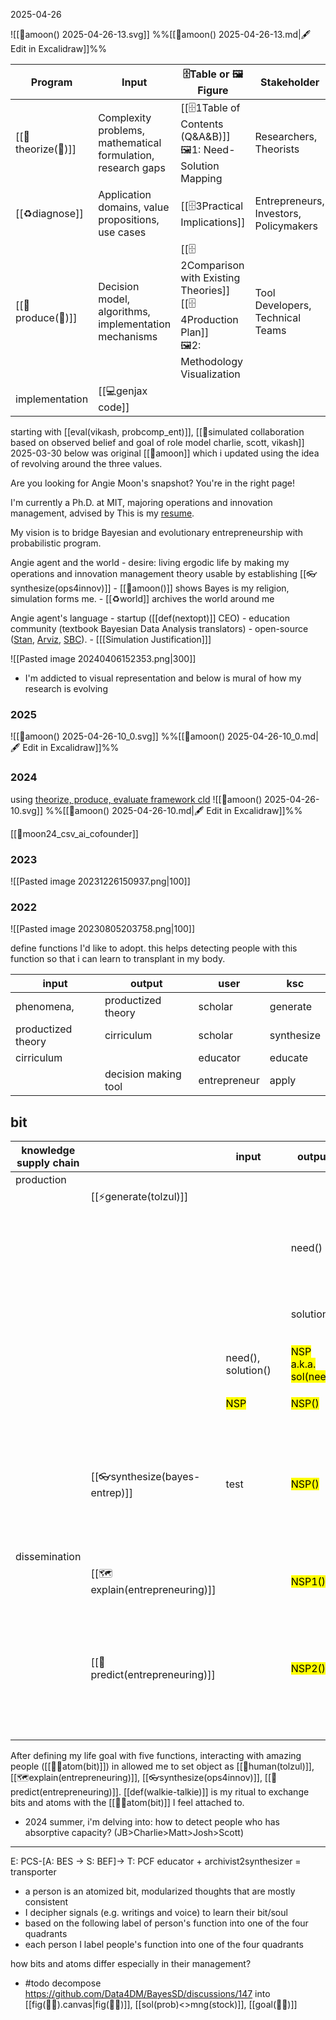 2025-04-26

![[🌙amoon() 2025-04-26-13.svg]]
%%[[🌙amoon() 2025-04-26-13.md|🖋 Edit in Excalidraw]]%%

| Program            | Input                                                        | 🗄️Table or 🖼️Figure                                                                                   | Stakeholder                            |
| ------------------ | ------------------------------------------------------------ | ------------------------------------------------------------------------------------------------------- | -------------------------------------- |
| [[💭theorize(💸)]] | Complexity problems, mathematical formulation, research gaps | [[🗄️1Table of Contents (Q&A&B)]]<br>🖼️1: Need-Solution Mapping                                        | Researchers, Theorists                 |
| [[♻️diagnose]] | Application domains, value propositions, use cases           | [[🗄️3Practical Implications]]                                                                          | Entrepreneurs, Investors, Policymakers |
| [[📐produce(💭)]]  | Decision model, algorithms, implementation mechanisms        | [[🗄️2Comparison with Existing Theories]]<br>[[🗄️4Production Plan]]<br>🖼️2: Methodology Visualization | Tool Developers, Technical Teams       |
| implementation     | [[💻genjax code]]                                            |                                                                                                         |                                        |
starting with [[eval(vikash, probcomp_ent)]],  [[🌙simulated collaboration based on observed belief and goal of role model charlie, scott, vikash]]
2025-03-30
below was original [[🌙amoon]] which i updated using the idea of revolving around the three values.

Are you looking for Angie Moon's snapshot? You're in the right page!

I'm currently a Ph.D. at MIT, majoring operations and innovation management, advised by   This is my [resume](https://www.dropbox.com/scl/fi/6t0kx5e2ooggahr98va37/Angie_Moon_resume.pdf?rlkey=sqgkvokf2sunj5fash96asnto&dl=0).

My  vision is to bridge Bayesian and evolutionary entrepreneurship with probabilistic program.

Angie agent and the world
	- desire: living ergodic life by making my operations and innovation management theory usable by establishing [[👓synthesize(ops4innov)]]
	-  [[🌙amoon()]] shows Bayes is my religion, simulation forms me. 
	- [[♻️world]] archives the world around me

Angie agent's language 
	- startup ([[def(nextopt)]] CEO)
	- education community (textbook Bayesian Data Analysis translators)
	- open-source ([Stan](https://mc-stan.org/), [Arviz](https://arviz-devs.github.io/), [SBC](https://hyunjimoon.github.io/SBC/)). 
	- [[[Simulation Justification]]]


![[Pasted image 20240406152353.png|300]]


- I'm addicted to visual representation and below is mural of how my research is evolving

### 2025
![[🌙amoon() 2025-04-26-10_0.svg]]
%%[[🌙amoon() 2025-04-26-10_0.md|🖋 Edit in Excalidraw]]%%

### 2024
using [theorize, produce, evaluate framework cld](https://claude.ai/chat/336c2005-cf17-44cd-87a8-411fdbf293be)
![[🌙amoon() 2025-04-26-10.svg]]
%%[[🌙amoon() 2025-04-26-10.md|🖋 Edit in Excalidraw]]%%

[[📝moon24_csv_ai_cofounder]]
### 2023
![[Pasted image 20231226150937.png|100]]

### 2022
![[Pasted image 20230805203758.png|100]]


define functions I'd like to adopt. this helps detecting people with this function so that i can learn to transplant in my body.

| input              | output               | user         | ksc        |
| ------------------ | -------------------- | ------------ | ---------- |
| phenomena,         | productized theory   | scholar      | generate   |
| productized theory | cirriculum           | scholar      | synthesize |
| cirriculum         |                      | educator     | educate    |
|                    | decision making tool | entrepreneur | apply      |

## bit

| knowledge supply chain |                                | input                      |     | output                                      | angie's thesis                                                                                  | relevant files                                                                                                                               |
| ---------------------- | ------------------------------ | -------------------------- | --- | ------------------------------------------- | ----------------------------------------------------------------------------------------------- | -------------------------------------------------------------------------------------------------------------------------------------------- |
| production             |                                |                            |     |                                             |                                                                                                 |                                                                                                                                              |
|                        | [[⚡️generate(tolzul)]]         |                            |     |                                             |                                                                                                 |                                                                                                                                              |
|                        |                                |                            |     | need()                                      | how industry clockspeed affect startup pivot                                                    | [[🏭def(generate)]], [[🌙human(tolzul)]], distilling phenomena                                               |
|                        |                                |                            |     | solution()                                  |                                                                                                 | [[🎥estimator]],  [[🌙human(tolzul)]], <br>[[def(mng(operation))]], [[def(innovation)]]<br>distilling theory |
|                        |                                | need(), solution()         |     | <mark class  = "green">NSP a.k.a. sol(need) |                                                                                                 | [[🟧amoon/🟧grow/SupplyR/spandrel/🧤pair(need_sol)/def(pair(need(),sol()))]]                                                                                                                  |
|                        |                                | <mark class  = "green">NSP |     | <mark class  = "red">NSP()                  |                                                                                                 | [[👓synthesize(ops4innov)]], fulfill (empirics)                                                                                              |
|                        | [[👓synthesize(bayes-entrep)]] | test                       |     | <mark class  = "blue">NSP()                 | modeling language (crosscat) and query language (genSQL) on tabular and relational database     | [[🌙human(tolzul)]] [[🌲inf(gen)]], [[🃏joker]],[[🌀player]]                                                 |
| dissemination          |                                |                            |     |                                             |                                                                                                 |                                                                                                                                              |
|                        | [[🗺️explain(entrepreneuring)]]      |                            |     | <mark class  = "purple">NSP1()              |                                                                                                 | [[🗺️explain(entrepreneuring)]]                                                                                                                    |
|                        | [[🧭predict(entrepreneuring)]]        |                            |     | <mark class  = "purple">NSP2()              | what ownership structure is useful? (given industry), how to allocate resource (given industry) | [[🧭predict(entrepreneuring)]]                                                                                                                      |

After defining my life goal with five functions,  interacting with amazing people ([[🤹‍♀️atom(bit)]]) in allowed me to set object as [[🌙human(tolzul)]], [[🗺️explain(entrepreneuring)]], [[👓synthesize(ops4innov)]], [[🧭predict(entrepreneuring)]]. [[def(walkie-talkie)]] is my ritual to exchange bits and atoms with the [[🤹‍♀️atom(bit)]] I feel attached to.

- 2024 summer, i'm delving into: how to detect people who has absorptive capacity? (JB>Charlie>Matt>Josh>Scott)
----

E: PCS-[A: BES -> S: BEF]-> T: PCF
educator + archivist2synthesizer = transporter

- a person is an atomized bit, modularized thoughts that are mostly consistent 
- I decipher signals (e.g. writings and voice) to learn their bit/soul
- based on the following label of person's function into one of the four quadrants
- each person I label people's function into one of the four quadrants

how bits and atoms differ especially in their management? 
- #todo decompose https://github.com/Data4DM/BayesSD/discussions/147 into [[fig(🏳️‍🌈).canvas|fig(🏳️‍🌈)]], [[sol(prob)<>mng(stock)]],  [[goal(🏳️‍🌈)]]

